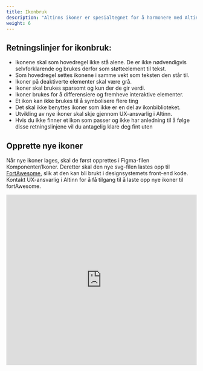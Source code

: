 ```yaml
---
title: Ikonbruk
description: "Altinns ikoner er spesialtegnet for å harmonere med Altinns profilfont DIN. Ikonene fremstår i to vekter: Regular og Bold."
weight: 6
---
```


## Retningslinjer for ikonbruk:
- Ikonene skal som hovedregel ikke stå alene. De er ikke nødvendigvis selvforklarende og brukes derfor som støtteelement til tekst.
- Som hovedregel settes ikonene i samme vekt som teksten den står til.
- Ikoner på deaktiverte elementer skal være grå.
- Ikoner skal brukes sparsomt og kun der de gir verdi.
- Ikoner brukes for å differensiere og fremheve interaktive elementer.
- Et ikon kan ikke brukes til å symbolisere flere ting
- Det skal ikke benyttes ikoner som ikke er en del av ikonbiblioteket.
- Utvikling av nye ikoner skal skje gjennom UX-ansvarlig i Altinn.
- Hvis du ikke finner et ikon som passer og ikke har anledning til å følge disse retningslinjene vil du antagelig klare deg fint uten

## Opprette nye ikoner

Når nye ikoner lages, skal de først opprettes i Figma-filen Komponenter/Ikoner. Deretter skal den nye svg-filen lastes opp til [FortAwesome](https://www.fortawesome.com/), slik at den kan bli brukt i designsystemets front-end kode. Kontakt UX-ansvarlig i Altinn for å få tilgang til å laste opp nye ikoner til fortAwesome.

<iframe style="border: none;" width="100%" height="450" src="https://www.figma.com/embed?embed_host=share&url=https%3A%2F%2Fwww.figma.com%2Ffile%2FFRxNdHPQGQUKJeJH8HZWWifC%2FIkoner-Felles%3Fnode-id%3D0%253A1" allowfullscreen></iframe>

